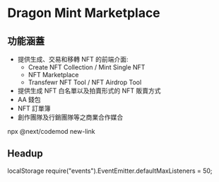 # Dragon Mint Marketplace

## **功能涵蓋**

- 提供生成、交易和移轉 NFT 的前端介面:
  - Create NFT Collection / Mint Single NFT
  - NFT Marketplace
  - Transfewr NFT Tool / NFT Airdrop Tool
- 提供生成 NFT 白名單以及拍賣形式的 NFT 販賣方式
- AA 錢包
- NFT 訂單簿
- 創作團隊及行銷團隊等之商業合作媒合

npx @next/codemod new-link

## **Headup**

localStorage
require("events").EventEmitter.defaultMaxListeners = 50;
